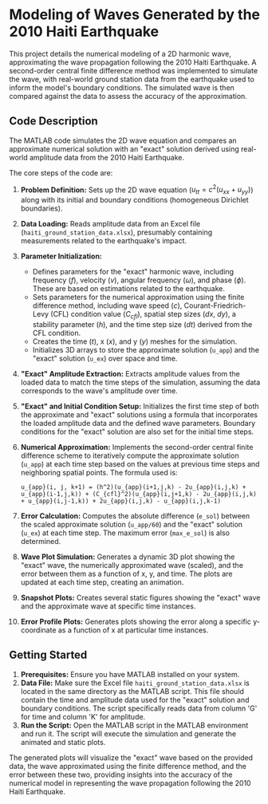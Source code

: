 # Modeling of Waves Generated by the 2010 Haiti Earthquake

This project details the numerical modeling of a 2D harmonic wave, approximating the wave propagation following the 2010 Haiti Earthquake. A second-order central finite difference method was implemented to simulate the wave, with real-world ground station data from the earthquake used to inform the model's boundary conditions. The simulated wave is then compared against the data to assess the accuracy of the approximation.

## Code Description

The MATLAB code simulates the 2D wave equation and compares an approximate numerical solution with an "exact" solution derived using real-world amplitude data from the 2010 Haiti Earthquake.

The core steps of the code are:

1.  **Problem Definition:** Sets up the 2D wave equation ($u_{tt} = c^{2} (u_{xx} + u_{yy})$) along with its initial and boundary conditions (homogeneous Dirichlet boundaries).

2.  **Data Loading:** Reads amplitude data from an Excel file (`haiti_ground_station_data.xlsx`), presumably containing measurements related to the earthquake's impact.

3.  **Parameter Initialization:**
    * Defines parameters for the "exact" harmonic wave, including frequency ($f$), velocity ($v$), angular frequency ($\omega$), and phase ($\phi$). These are based on estimations related to the earthquake.
    * Sets parameters for the numerical approximation using the finite difference method, including wave speed ($c$), Courant-Friedrich-Levy (CFL) condition value ($C_{cfl}$), spatial step sizes ($dx$, $dy$), a stability parameter ($h$), and the time step size ($dt$) derived from the CFL condition.
    * Creates the time ($t$), x ($x$), and y ($y$) meshes for the simulation.
    * Initializes 3D arrays to store the approximate solution (`u_app`) and the "exact" solution (`u_ex`) over space and time.

4.  **"Exact" Amplitude Extraction:** Extracts amplitude values from the loaded data to match the time steps of the simulation, assuming the data corresponds to the wave's amplitude over time.

5.  **"Exact" and Initial Condition Setup:** Initializes the first time step of both the approximate and "exact" solutions using a formula that incorporates the loaded amplitude data and the defined wave parameters. Boundary conditions for the "exact" solution are also set for the initial time steps.

6.  **Numerical Approximation:** Implements the second-order central finite difference scheme to iteratively compute the approximate solution (`u_app`) at each time step based on the values at previous time steps and neighboring spatial points. The formula used is:
    ```
    u_{app}(i, j, k+1) = (h^2)(u_{app}(i+1,j,k) - 2u_{app}(i,j,k) + u_{app}(i-1,j,k)) + (C_{cfl}^2)(u_{app}(i,j+1,k) - 2u_{app}(i,j,k) + u_{app}(i,j-1,k)) + 2u_{app}(i,j,k) - u_{app}(i,j,k-1)
    ```

7.  **Error Calculation:** Computes the absolute difference (`e_sol`) between the scaled approximate solution (`u_app/60`) and the "exact" solution (`u_ex`) at each time step. The maximum error (`max_e_sol`) is also determined.

8.  **Wave Plot Simulation:** Generates a dynamic 3D plot showing the "exact" wave, the numerically approximated wave (scaled), and the error between them as a function of x, y, and time. The plots are updated at each time step, creating an animation.

9.  **Snapshot Plots:** Creates several static figures showing the "exact" wave and the approximate wave at specific time instances.

10. **Error Profile Plots:** Generates plots showing the error along a specific y-coordinate as a function of x at particular time instances.

## Getting Started

1.  **Prerequisites:** Ensure you have MATLAB installed on your system.
2.  **Data File:** Make sure the Excel file `haiti_ground_station_data.xlsx` is located in the same directory as the MATLAB script. This file should contain the time and amplitude data used for the "exact" solution and boundary conditions. The script specifically reads data from column 'G' for time and column 'K' for amplitude.
3.  **Run the Script:** Open the MATLAB script in the MATLAB environment and run it. The script will execute the simulation and generate the animated and static plots.

The generated plots will visualize the "exact" wave based on the provided data, the wave approximated using the finite difference method, and the error between these two, providing insights into the accuracy of the numerical model in representing the wave propagation following the 2010 Haiti Earthquake.
